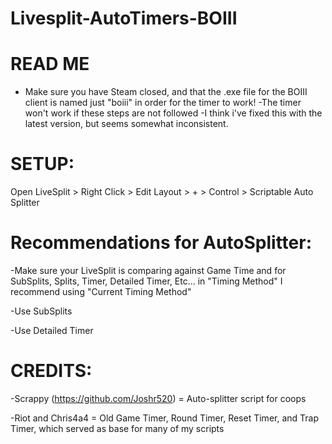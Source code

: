 # Livesplit-AutoTimers-BOIII

# READ ME
- Make sure you have Steam closed, and that the .exe file for the BOIII client is named just "boiii" in order for the timer to work!
-The timer won't work if these steps are not followed
-I think i've fixed this with the latest version, but seems somewhat inconsistent.

# SETUP:
Open LiveSplit > Right Click > Edit Layout > + > Control > Scriptable Auto Splitter

# Recommendations for AutoSplitter:
-Make sure your LiveSplit is comparing against Game Time and for SubSplits, Splits, Timer, Detailed Timer, Etc... in "Timing Method" I recommend using "Current Timing Method"

-Use SubSplits

-Use Detailed Timer

# CREDITS:
-Scrappy (https://github.com/Joshr520) = Auto-splitter script for coops

-Riot and Chris4a4 = Old Game Timer, Round Timer, Reset Timer, and Trap Timer, which served as base for many of my scripts